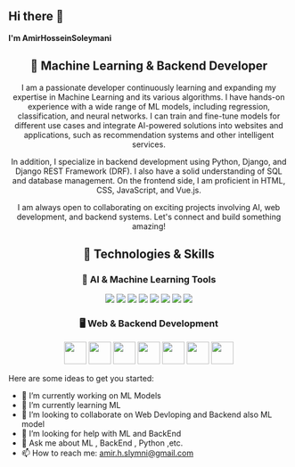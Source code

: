## Hi there 👋


**I'm AmirHosseinSoleymani** 
<h2 align="center">🚀 Machine Learning & Backend Developer</h2>

<p align="center">
  I am a passionate developer continuously learning and expanding my expertise in Machine Learning and its various algorithms. I have hands-on experience with a wide range of ML models, including regression, classification, and neural networks. I can train and fine-tune models for different use cases and integrate AI-powered solutions into websites and applications, such as recommendation systems and other intelligent services.
</p>

<p align="center">
  In addition, I specialize in backend development using Python, Django, and Django REST Framework (DRF). I also have a solid understanding of SQL and database management. On the frontend side, I am proficient in HTML, CSS, JavaScript, and Vue.js.
</p>

<p align="center">
  I am always open to collaborating on exciting projects involving AI, web development, and backend systems. Let's connect and build something amazing!
</p>

<h2 align="center">🚀 Technologies & Skills</h2>

<h3 align="center">🧠 AI & Machine Learning Tools</h3>
<p align="center">
  <img src="https://img.shields.io/badge/Python-3776AB?style=for-the-badge&logo=python&logoColor=white" />
  <img src="https://img.shields.io/badge/Jupyter-F37626?style=for-the-badge&logo=jupyter&logoColor=white" />
  <img src="https://img.shields.io/badge/Streamlit-FF4B4B?style=for-the-badge&logo=streamlit&logoColor=white" />
  <img src="https://img.shields.io/badge/TensorFlow-FF6F00?style=for-the-badge&logo=tensorflow&logoColor=white" />
  <img src="https://img.shields.io/badge/PyTorch-EE4C2C?style=for-the-badge&logo=pytorch&logoColor=white" />
  <img src="https://img.shields.io/badge/HuggingFace-FF5C8D?style=for-the-badge&logo=huggingface&logoColor=white" />
  <img src="https://img.shields.io/badge/TQMZ-5C6BC0?style=for-the-badge&logo=tqmz&logoColor=white" />
    <img src="https://img.shields.io/badge/PyCaret-00B5E2?style=for-the-badge&logo=pycaret&logoColor=white" />
</p>


<h3 align="center">🖥️ Web & Backend Development</h3>
<p align="center">
  <img src="https://cdn.jsdelivr.net/gh/devicons/devicon/icons/django/django-plain.svg" width="40" height="40"/>
  <img src="https://cdn.jsdelivr.net/gh/devicons/devicon/icons/mysql/mysql-original.svg" width="40" height="40"/>
  <img src="https://cdn.jsdelivr.net/gh/devicons/devicon/icons/javascript/javascript-original.svg" width="40" height="40"/>
  <img src="https://cdn.jsdelivr.net/gh/devicons/devicon/icons/vuejs/vuejs-original.svg" width="40" height="40"/>
  <img src="https://cdn.jsdelivr.net/gh/devicons/devicon/icons/bootstrap/bootstrap-original.svg" width="40" height="40"/>
  <img src="https://cdn.jsdelivr.net/gh/devicons/devicon/icons/html5/html5-original.svg" width="40" height="40"/>
  <img src="https://cdn.jsdelivr.net/gh/devicons/devicon/icons/css3/css3-original.svg" width="40" height="40"/>
</p>


Here are some ideas to get you started:

- 🔭 I’m currently working on ML Models
- 🌱 I’m currently learning ML
- 👯 I’m looking to collaborate on Web Devloping and Backend also ML model
- 🤔 I’m looking for help with ML and BackEnd
- 💬 Ask me about ML , BackEnd , Python ,etc.
- 📫 How to reach me: amir.h.slymni@gmail.com

